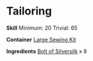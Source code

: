 <!-- TITLE: Sheet of Silversilk -->
<!-- SUBTITLE: A sheet of glistening silversilk -->

# Tailoring
**Skill**
Minimum: 20
Trivial: 65

**Container**
[Large Sewing Kit](large-sewing-kit)

**Ingredients**
[Bolt of Silversilk](bolt-of-silversilk) x 8